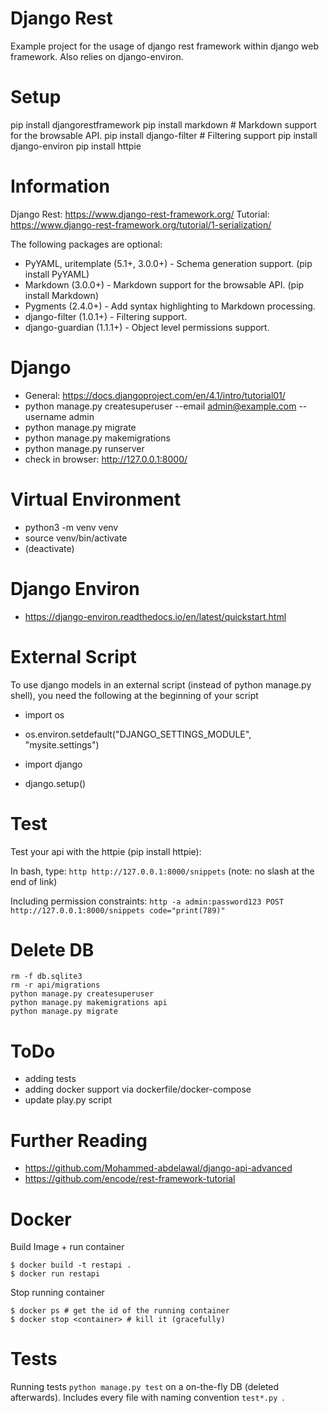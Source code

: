 # Django Rest

Example project for the usage of django rest framework within django web framework. Also relies on django-environ.

# Setup

pip install djangorestframework
pip install markdown # Markdown support for the browsable API.
pip install django-filter # Filtering support
pip install django-environ
pip install httpie

# Information

Django Rest: https://www.django-rest-framework.org/
Tutorial: https://www.django-rest-framework.org/tutorial/1-serialization/

The following packages are optional:

- PyYAML, uritemplate (5.1+, 3.0.0+) - Schema generation support. (pip install PyYAML)
- Markdown (3.0.0+) - Markdown support for the browsable API. (pip install Markdown)
- Pygments (2.4.0+) - Add syntax highlighting to Markdown processing.
- django-filter (1.0.1+) - Filtering support.
- django-guardian (1.1.1+) - Object level permissions support.

# Django

- General: https://docs.djangoproject.com/en/4.1/intro/tutorial01/
- python manage.py createsuperuser --email admin@example.com --username admin
- python manage.py migrate
- python manage.py makemigrations
- python manage.py runserver
- check in browser: http://127.0.0.1:8000/

# Virtual Environment

- python3 -m venv venv
- source venv/bin/activate
- (deactivate)

# Django Environ

- https://django-environ.readthedocs.io/en/latest/quickstart.html

# External Script

To use django models in an external script (instead of python manage.py shell), you need the following at the beginning of your script

- import os

- os.environ.setdefault("DJANGO_SETTINGS_MODULE", "mysite.settings")

- import django

- django.setup()

# Test

Test your api with the httpie (pip install httpie):

In bash, type: `http http://127.0.0.1:8000/snippets` (note: no slash at the end of link)

Including permission constraints: `http -a admin:password123 POST http://127.0.0.1:8000/snippets code="print(789)"`

# Delete DB

```
rm -f db.sqlite3
rm -r api/migrations
python manage.py createsuperuser
python manage.py makemigrations api
python manage.py migrate
```

# ToDo

- adding tests
- adding docker support via dockerfile/docker-compose
- update play.py script

# Further Reading

- https://github.com/Mohammed-abdelawal/django-api-advanced
- https://github.com/encode/rest-framework-tutorial

# Docker

Build Image + run container

```
$ docker build -t restapi .
$ docker run restapi
```

Stop running container

```
$ docker ps # get the id of the running container
$ docker stop <container> # kill it (gracefully)
```


# Tests

Running tests `python manage.py test` on a on-the-fly DB (deleted afterwards).
Includes every file with naming convention `test*.py `.
